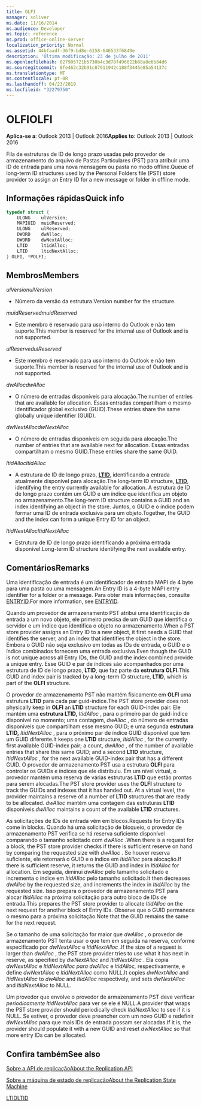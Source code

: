 ```yaml
---
title: OLFI
manager: soliver
ms.date: 11/16/2014
ms.audience: Developer
ms.topic: reference
ms.prod: office-online-server
localization_priority: Normal
ms.assetid: 44bfaadf-36f9-bd8e-6158-646533f6849e
description: 'Última modificação: 23 de julho de 2011'
ms.openlocfilehash: 027905721b5730b4c3d78f496022b88a8e6b84d6
ms.sourcegitcommit: 8fe462c32b91c87911942c188f3445e85a54137c
ms.translationtype: MT
ms.contentlocale: pt-BR
ms.lasthandoff: 04/23/2019
ms.locfileid: "32279750"
---
```

# <a name="olfi"></a><span data-ttu-id="d97df-103">OLFI</span><span class="sxs-lookup"><span data-stu-id="d97df-103">OLFI</span></span>

  
  
<span data-ttu-id="d97df-104">**Aplica-se a**: Outlook 2013 | Outlook 2016</span><span class="sxs-lookup"><span data-stu-id="d97df-104">**Applies to**: Outlook 2013 | Outlook 2016</span></span> 
  
<span data-ttu-id="d97df-105">Fila de estruturas de ID de longo prazo usadas pelo provedor de armazenamento do arquivo de Pastas Particulares (PST) para atribuir uma ID de entrada para uma nova mensagem ou pasta no modo offline.</span><span class="sxs-lookup"><span data-stu-id="d97df-105">Queue of long-term ID structures used by the Personal Folders file (PST) store provider to assign an Entry ID for a new message or folder in offline mode.</span></span>
  
## <a name="quick-info"></a><span data-ttu-id="d97df-106">Informações rápidas</span><span class="sxs-lookup"><span data-stu-id="d97df-106">Quick info</span></span>

```cpp
typedef struct { 
    ULONG    ulVersion; 
    MAPIUID  muidReserved; 
    ULONG    ulReserved; 
    DWORD    dwAlloc; 
    DWORD    dwNextAlloc; 
    LTID     ltidAlloc; 
    LTID     ltidNextAlloc; 
} OLFI, *POLFI;
```

## <a name="members"></a><span data-ttu-id="d97df-107">Membros</span><span class="sxs-lookup"><span data-stu-id="d97df-107">Members</span></span>

 <span data-ttu-id="d97df-108">_ulVersion_</span><span class="sxs-lookup"><span data-stu-id="d97df-108">_ulVersion_</span></span>
  
- <span data-ttu-id="d97df-109">Número da versão da estrutura.</span><span class="sxs-lookup"><span data-stu-id="d97df-109">Version number for the structure.</span></span> 
    
 <span data-ttu-id="d97df-110">_muidReserved_</span><span class="sxs-lookup"><span data-stu-id="d97df-110">_muidReserved_</span></span>
  
- <span data-ttu-id="d97df-111">Este membro é reservado para uso interno do Outlook e não tem suporte.</span><span class="sxs-lookup"><span data-stu-id="d97df-111">This member is reserved for the internal use of Outlook and is not supported.</span></span>
    
 <span data-ttu-id="d97df-112">_ulReserved_</span><span class="sxs-lookup"><span data-stu-id="d97df-112">_ulReserved_</span></span>
  
- <span data-ttu-id="d97df-113">Este membro é reservado para uso interno do Outlook e não tem suporte.</span><span class="sxs-lookup"><span data-stu-id="d97df-113">This member is reserved for the internal use of Outlook and is not supported.</span></span>
    
 <span data-ttu-id="d97df-114">_dwAlloc_</span><span class="sxs-lookup"><span data-stu-id="d97df-114">_dwAlloc_</span></span>
  
- <span data-ttu-id="d97df-115">O número de entradas disponíveis para alocação.</span><span class="sxs-lookup"><span data-stu-id="d97df-115">The number of entries that are available for allocation.</span></span> <span data-ttu-id="d97df-116">Essas entradas compartilham o mesmo identificador global exclusivo (GUID).</span><span class="sxs-lookup"><span data-stu-id="d97df-116">These entries share the same globally unique identifier (GUID).</span></span>
    
 <span data-ttu-id="d97df-117">_dwNextAlloc_</span><span class="sxs-lookup"><span data-stu-id="d97df-117">_dwNextAlloc_</span></span>
  
- <span data-ttu-id="d97df-118">O número de entradas disponíveis em seguida para alocação.</span><span class="sxs-lookup"><span data-stu-id="d97df-118">The number of entries that are available next for allocation.</span></span> <span data-ttu-id="d97df-119">Essas entradas compartilham o mesmo GUID.</span><span class="sxs-lookup"><span data-stu-id="d97df-119">These entries share the same GUID.</span></span>
    
 <span data-ttu-id="d97df-120">_ltidAlloc_</span><span class="sxs-lookup"><span data-stu-id="d97df-120">_ltidAlloc_</span></span>
  
- <span data-ttu-id="d97df-121">A estrutura de ID de longo prazo, **[LTID](ltid.md)**, identificando a entrada atualmente disponível para alocação.</span><span class="sxs-lookup"><span data-stu-id="d97df-121">The long-term ID structure, **[LTID](ltid.md)**, identifying the entry currently available for allocation.</span></span> <span data-ttu-id="d97df-122">A estrutura de ID de longo prazo contém um GUID e um índice que identifica um objeto no armazenamento.</span><span class="sxs-lookup"><span data-stu-id="d97df-122">The long-term ID structure contains a GUID and an index identifying an object in the store.</span></span> <span data-ttu-id="d97df-123">Juntos, o GUID e o índice podem formar uma ID de entrada exclusiva para um objeto.</span><span class="sxs-lookup"><span data-stu-id="d97df-123">Together, the GUID and the index can form a unique Entry ID for an object.</span></span> 
    
 <span data-ttu-id="d97df-124">_ltidNextAlloc_</span><span class="sxs-lookup"><span data-stu-id="d97df-124">_ltidNextAlloc_</span></span>
  
- <span data-ttu-id="d97df-125">Estrutura de ID de longo prazo identificando a próxima entrada disponível.</span><span class="sxs-lookup"><span data-stu-id="d97df-125">Long-term ID structure identifying the next available entry.</span></span>
    
## <a name="remarks"></a><span data-ttu-id="d97df-126">Comentários</span><span class="sxs-lookup"><span data-stu-id="d97df-126">Remarks</span></span>

<span data-ttu-id="d97df-127">Uma identificação de entrada é um identificador de entrada MAPI de 4 byte para uma pasta ou uma mensagem.</span><span class="sxs-lookup"><span data-stu-id="d97df-127">An Entry ID is a 4-byte MAPI entry identifier for a folder or a message.</span></span> <span data-ttu-id="d97df-128">Para obter mais informações, consulte [ENTRYID](https://msdn.microsoft.com/library/ms836424).</span><span class="sxs-lookup"><span data-stu-id="d97df-128">For more information, see [ENTRYID](https://msdn.microsoft.com/library/ms836424).</span></span>
  
<span data-ttu-id="d97df-129">Quando um provedor de armazenamento PST atribui uma identificação de entrada a um novo objeto, ele primeiro precisa de um GUID que identifica o servidor e um índice que identifica o objeto no armazenamento.</span><span class="sxs-lookup"><span data-stu-id="d97df-129">When a PST store provider assigns an Entry ID to a new object, it first needs a GUID that identifies the server, and an index that identifies the object in the store.</span></span> <span data-ttu-id="d97df-130">Embora o GUID não seja exclusivo em todas as IDs de entrada, o GUID e o índice combinados fornecem uma entrada exclusiva.</span><span class="sxs-lookup"><span data-stu-id="d97df-130">Even though the GUID is not unique across all Entry IDs, the GUID and the index combined provide a unique entry.</span></span> <span data-ttu-id="d97df-131">Esse GUID e par de índices são acompanhados por uma estrutura de ID de longo prazo, **LTID**, que faz parte da **estrutura OLFI.**</span><span class="sxs-lookup"><span data-stu-id="d97df-131">This GUID and index pair is tracked by a long-term ID structure, **LTID**, which is part of the **OLFI** structure.</span></span> 
  
<span data-ttu-id="d97df-132">O provedor de armazenamento PST não mantém fisicamente em **OLFI** uma estrutura **LTID** para cada par guid-índice.</span><span class="sxs-lookup"><span data-stu-id="d97df-132">The PST store provider does not physically keep in **OLFI** an **LTID** structure for each GUID-index pair.</span></span> <span data-ttu-id="d97df-133">Ele mantém uma **estrutura LTID,**  *ltidAlloc*  , para o primeiro par de guid-índice disponível no momento; uma contagem,  *dwAlloc*  , do número de entradas disponíveis que compartilham esse mesmo GUID; e uma segunda **estrutura LTID,**  *ltidNextAlloc*  , para o próximo par de índice GUID disponível que tem um GUID diferente.</span><span class="sxs-lookup"><span data-stu-id="d97df-133">It keeps one **LTID** structure,  *ltidAlloc*  , for the currently first available GUID-index pair; a count,  *dwAlloc*  , of the number of available entries that share this same GUID; and a second **LTID** structure,  *ltidNextAlloc*  , for the next available GUID-index pair that has a different GUID.</span></span> <span data-ttu-id="d97df-134">O provedor de armazenamento PST usa a estrutura **OLFI** para controlar os GUIDs e índices que ele distribuiu. Em um nível virtual, o provedor mantém uma reserva de várias estruturas **LTID** que estão prontas para serem alocadas.</span><span class="sxs-lookup"><span data-stu-id="d97df-134">The PST store provider uses the **OLFI** structure to track the GUIDs and indexes that it has handed out. At a virtual level, the provider maintains a reserve of a number of **LTID** structures that are ready to be allocated.</span></span>  <span data-ttu-id="d97df-135">*dwAlloc*  mantém uma contagem das estruturas **LTID** disponíveis.</span><span class="sxs-lookup"><span data-stu-id="d97df-135">*dwAlloc*  maintains a count of the available **LTID** structures.</span></span> 
  
<span data-ttu-id="d97df-136">As solicitações de IDs de entrada vêm em blocos.</span><span class="sxs-lookup"><span data-stu-id="d97df-136">Requests for Entry IDs come in blocks.</span></span> <span data-ttu-id="d97df-137">Quando há uma solicitação de bloqueio, o provedor de armazenamento PST verifica se há reserva suficiente disponível comparando o tamanho solicitado com  *dwAlloc*  .</span><span class="sxs-lookup"><span data-stu-id="d97df-137">When there is a request for a block, the PST store provider checks if there is sufficient reserve on hand by comparing the requested size with  *dwAlloc*  .</span></span> <span data-ttu-id="d97df-138">Se houver reserva suficiente, ele retornará o GUID e o índice em  *ltidAlloc*  para alocação.</span><span class="sxs-lookup"><span data-stu-id="d97df-138">If there is sufficient reserve, it returns the GUID and index in  *ltidAlloc*  for allocation.</span></span> <span data-ttu-id="d97df-139">Em seguida, diminui  *dwAlloc*  pelo tamanho solicitado e incrementa o índice em  *ltidAlloc*  pelo tamanho solicitado.</span><span class="sxs-lookup"><span data-stu-id="d97df-139">It then decreases  *dwAlloc*  by the requested size, and increments the index in  *ltidAlloc*  by the requested size.</span></span> <span data-ttu-id="d97df-140">Isso prepara o provedor de armazenamento PST para alocar  *ltidAlloc*  na próxima solicitação para outro bloco de IDs de entrada.</span><span class="sxs-lookup"><span data-stu-id="d97df-140">This prepares the PST store provider to allocate  *ltidAlloc*  on the next request for another block of Entry IDs.</span></span> <span data-ttu-id="d97df-141">Observe que o GUID permanece o mesmo para a próxima solicitação.</span><span class="sxs-lookup"><span data-stu-id="d97df-141">Note that the GUID remains the same for the next request.</span></span> 
  
<span data-ttu-id="d97df-142">Se o tamanho de uma solicitação for maior que  *dwAlloc*  , o provedor de armazenamento PST tenta usar o que tem em seguida na reserva, conforme especificado por  *dwNextAlloc*  e  *ltidNextAlloc*  .</span><span class="sxs-lookup"><span data-stu-id="d97df-142">If the size of a request is larger than  *dwAlloc*  , the PST store provider tries to use what it has next in reserve, as specified by  *dwNextAlloc*  and  *ltidNextAlloc*  .</span></span> <span data-ttu-id="d97df-143">Ela copia  *dwNextAlloc*  e  *ltidNextAlloc*  *para dwAlloc*  e  *ltidAlloc,*  respectivamente, e define  *dwNextAlloc*  e  *ltidNextAlloc*  como NULL.</span><span class="sxs-lookup"><span data-stu-id="d97df-143">It copies  *dwNextAlloc*  and  *ltidNextAlloc*  to  *dwAlloc*  and  *ltidAlloc*  respectively, and sets  *dwNextAlloc*  and  *ltidNextAlloc*  to NULL.</span></span> 
  
<span data-ttu-id="d97df-144">Um provedor que envolve o provedor de armazenamento PST deve verificar  *periodicamente ltidNextAlloc*  para ver se ele é NULL.</span><span class="sxs-lookup"><span data-stu-id="d97df-144">A provider that wraps the PST store provider should periodically check  *ltidNextAlloc*  to see if it is NULL.</span></span> <span data-ttu-id="d97df-145">Se estiver, o provedor deve preencher com um novo GUID e redefinir  *dwNextAlloc*  para que mais IDs de entrada possam ser alocadas.</span><span class="sxs-lookup"><span data-stu-id="d97df-145">If it is, the provider should populate it with a new GUID and reset  *dwNextAlloc*  so that more entry IDs can be allocated.</span></span> 
  
## <a name="see-also"></a><span data-ttu-id="d97df-146">Confira também</span><span class="sxs-lookup"><span data-stu-id="d97df-146">See also</span></span>



[<span data-ttu-id="d97df-147">Sobre a API de replicação</span><span class="sxs-lookup"><span data-stu-id="d97df-147">About the Replication API</span></span>](about-the-replication-api.md)
  
[<span data-ttu-id="d97df-148">Sobre a máquina de estado de replicação</span><span class="sxs-lookup"><span data-stu-id="d97df-148">About the Replication State Machine</span></span>](about-the-replication-state-machine.md)
  
[<span data-ttu-id="d97df-149">LTID</span><span class="sxs-lookup"><span data-stu-id="d97df-149">LTID</span></span>](ltid.md)


